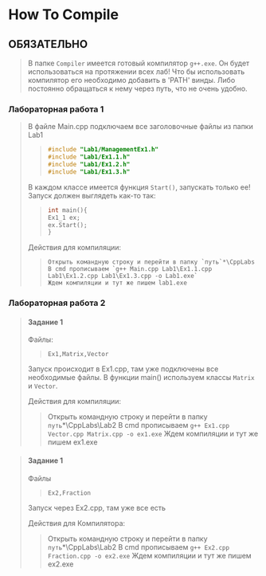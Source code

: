 # How To Compile

## ОБЯЗАТЕЛЬНО
> В папке `Compiler` имеется готовый компилятор `g++.exe`.
> Он будет использоваться на протяжении всех лаб!
> Что бы использовать компилятор его необходимо добавить в 'PATH' винды.
> Либо постоянно обращаться к нему через путь, что не очень удобно.

### **Лабораторная работа 1**
> В файле Main.cpp подключаем все заголовочные файлы из папки Lab1
>> ```Cpp
>> #include "Lab1/ManagementEx1.h"
>> #include "Lab1/Ex1.1.h"
>> #include "Lab1/Ex1.2.h"
>> #include "Lab1/Ex1.3.h"
>> ```
> В каждом классе имеется функция `Start()`, запускать только ее!
> Запуск должен выглядеть как-то так:
>> ```Cpp
>> int main(){
>> Ex1_1 ex;
>> ex.Start();
>> }
>>```
>
> Действия для компиляции:
>> ```
>> Открыть командную строку и перейти в папку `путь`*\CppLabs
>> В cmd прописываем `g++ Main.cpp Lab1\Ex1.1.cpp Lab1\Ex1.2.cpp Lab1\Ex1.3.cpp -o Lab1.exe`
>> Ждем компиляции и тут же пишем lab1.exe
>> ```

### **Лабораторная работа 2**
> #### **Задание 1**
> Файлы:
>> ``` 
>> Ex1,Matrix,Vector
>>```
> Запуск происходит в Ex1.cpp, там уже подключены все необходимые файлы.
> В функции main() используем классы `Matrix` и `Vector`.
>
> Действия для компиляции:
>> Открыть командную строку и перейти в папку `путь`*\CppLabs\Lab2
>> В cmd прописываем  `g++ Ex1.cpp Vector.cpp Matrix.cpp -o ex1.exe`
>> Ждем компиляции и тут же пишем ex1.exe

> #### **Задание 1**
> Файлы
>> ```
>> Ex2,Fraction
>> ```
> Запуск через Ex2.cpp, там уже все есть
>
>Действия для Компилятора:
>> Открыть командную строку и перейти в папку `путь`*\CppLabs\Lab2
>> В cmd прописываем  `g++ Ex2.cpp Fraction.cpp -o ex2.exe`
>> Ждем компиляции и тут же пишем ex2.exe